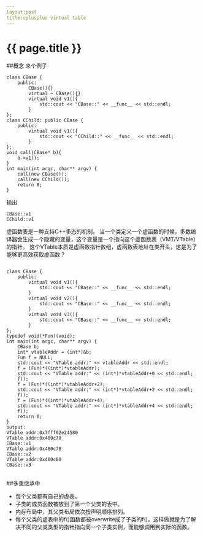 ```yaml
---
layout:post
title:cplusplus virtual table
---
```


{{ page.title }}
================

##概念
来个例子
<pre>
<code>class CBase {
    public:
        CBase(){}
        virtual ~ CBase(){}
        virtual void v1(){
            std::cout << "CBase::" << __func__ << std::endl;
        }
};
class CChild: public CBase {
    public:
        virtual void v1(){
            std::cout << "CChild::" << __func__ << std::endl;
        }
};
void call(CBase* b){
    b->v1();
}
int main(int argc, char** argv) {
    call(new CBase());
    call(new CChild());
    return 0;
}</code>
</pre>
输出
<pre><code>CBase::v1
CChild::v1
</code></pre>

虚函数表是一种支持C++多态的机制。
当一个类定义一个虚函数的时候，多数编译器会生成一个隐藏的变量，这个变量是一个指向这个虚函数表（VMT/VTable）的指针。
这个VTable本质是虚函数指针数组，虚函数表地址在类开头，这是为了能够更高效获取虚函数？
<pre>
<code>
class CBase {
    public:
        virtual void v1(){
            std::cout << "CBase::" << __func__ << std::endl;
        }
        virtual void v2(){
            std::cout << "CBase::" << __func__ << std::endl;
        }
        virtual void v3(){
            std::cout << "CBase::" << __func__ << std::endl;
        }
};
typedef void(*Fun)(void);
int main(int argc, char** argv) {
    CBase b;
    int* vtableAddr = (int*)&b;
    Fun f = NULL;
    std::cout << "VTable addr:" << vtableAddr << std::endl;
    f = (Fun)*((int*)*vtableAddr);
    std::cout << "VTable addr:" << (int*)*vtableAddr+0 << std::endl;
    f();
    f = (Fun)*((int*)*vtableAddr+2);
    std::cout << "VTable addr:" << (int*)*vtableAddr+2 << std::endl;
    f();
    f = (Fun)*((int*)*vtableAddr+4);
    std::cout << "VTable addr:" << (int*)*vtableAddr+4 << std::endl;
    f();
    return 0;
}
output:
VTable addr:0x7fff02e24580
VTable addr:0x400c70
CBase::v1
VTable addr:0x400c78
CBase::v2
VTable addr:0x400c80
CBase::v3
</code>
</pre>
##多重继承中
* 每个父类都有自己的虚表。
* 子类的成员函数被放到了第一个父类的表中。
* 内存布局中，其父类布局依次按声明顺序排列。
* 每个父类的虚表中的f()函数都被overwrite成了子类的f()。这样做就是为了解决不同的父类类型的指针指向同一个子类实例，而能够调用到实际的函数。

